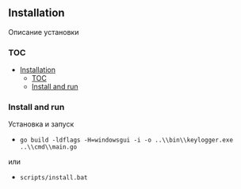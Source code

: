 ## Installation

Описание установки

### TOC

- [Installation](#installation)
  - [TOC](#toc)
  - [Install and run](#install-and-run)

### Install and run

Установка и запуск

* `go build -ldflags -H=windowsgui -i -o ..\\bin\\keylogger.exe ..\\cmd\\main.go`

или

* `scripts/install.bat`